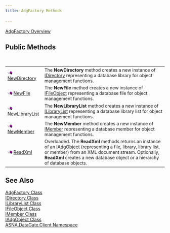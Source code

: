 ```yaml
---
title: AdgFactory Methods

---
```


[AdgFactory Overview](adg-factory-class.html) 
## Public Methods

<br />


|      |      |
| ---- | ---- |
| <img alt="public property" src="images/public-method.gif" x-maintain-ratio="TRUE" width="15" height="11" border="0" /> [ NewDirectory](adg-factory-class-new-directory-method.html) | The **NewDirectory** method creates a new instance of [ IDirectory](idirectory-class.html) representing a database library for object management functions. |
| <img alt="public property" src="images/public-method.gif" x-maintain-ratio="TRUE" width="15" height="11" border="0" /> [ NewFile](adg-factory-class-new-file-method.html) | The **NewFile** method creates a new instance of [ IFileObject](ifile-object-class.html) representing a database file for object management functions. |
| <img alt="public property" src="images/public-method.gif" x-maintain-ratio="TRUE" width="15" height="11" border="0" /> [ NewLibraryList](adg-factory-class-new-library-list-method.html) | The **NewLibraryList** method creates a new instance of [ ILibraryList](ilibrary-list-class.html) representing a database library list for object management functions. |
| <img alt="public property" src="images/public-method.gif" x-maintain-ratio="TRUE" width="15" height="11" border="0" /> [ NewMember](adg-factory-class-new-member-method.html) | The **NewMember** method creates a new instance of [ IMember](imember-class.html) representing a database member for object management functions. |
| <img height="11" alt="public property" src="images/public-method.gif" width="15" border="0" x-maintain-ratio="TRUE" /> [ReadXml](adg-factory-class-read-xml-methods.html) | Overloaded. The **ReadXml** methods returns an instance of an [ IAdgObject](iadg-object-class.html) (representing a file, library, library list, or member) from an XML document stream. Optionally, **ReadXml** creates a new database object or a hierarchy of database objects. |



## See Also


[AdgFactory Class](adg-factory-class.html)
      <br />
[IDirectory Class](idirectory-class.html)
      <br />
[ILibraryList Class](ilibrary-list-class.html)
      <br />
[IFileObject Class](ifile-object-class.html)
      <br />
[IMember Class](imember-class.html)
      <br />
[IAdgObject Class](iadg-object-class.html)
      <br />
[ASNA.DataGate.Client Namespace](datagate-client-namespace.html)

